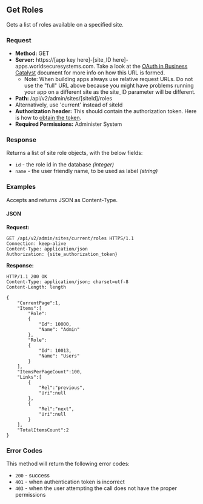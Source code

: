 ## Get Roles

Gets a list of roles available on a specified site.

### Request

* **Method:** GET
* **Server:**  https://[app key here]-[site_ID here]-apps.worldsecuresystems.com. Take a look at the [OAuth in Business Catalyst](http://developers.businesscatalyst.com/developer-documentation/oauth-in-bc.html) document for more info on how this URL is formed.
  * Note: When building apps always use relative request URLs. Do not use the "full" URL above because you might have problems running your app on a different site as the site_ID parameter will be different.
* **Path:** /api/v2/admin/sites/[siteId]/roles
 * Alternatively, use 'current' instead of siteId
* **Authorization header:** This should contain the authorization token. Here is how to [obtain the token](http://developers.businesscatalyst.com/developer-documentation/oauth-in-bc.html).
* **Required Permissions:** Administer System

### Response

Returns a list of site role objects, with the below fields:

* `id` - the role id in the database *(integer)*
* `name` - the user friendly name, to be used as label *(string)*

### Examples

Accepts and returns JSON as Content-Type.

#### JSON

**Request:**
~~~
GET /api/v2/admin/sites/current/roles HTTPS/1.1
Connection: keep-alive
Content-Type: application/json
Authorization: {site_authorization_token}
~~~

**Response:**
~~~
HTTP/1.1 200 OK
Content-Type: application/json; charset=utf-8
Content-Length: length
 
{
    "CurrentPage":1,
    "Items":[
        "Role":
        {
            "Id": 10000,
            "Name": "Admin"
        },
        "Role":
        {
            "Id": 10013,
            "Name": "Users"
        }
    ],
    "ItemsPerPageCount":100,
    "Links":[
        {
            "Rel":"previous",
            "Uri":null
        },
        {
            "Rel":"next",
            "Uri":null
        }
    ],
    "TotalItemsCount":2
}
~~~

### Error Codes

This method will return the following error codes:

* `200` - success
* `401` - when authentication token is incorrect
* `403` - when the user attempting the call does not have the proper permissions
